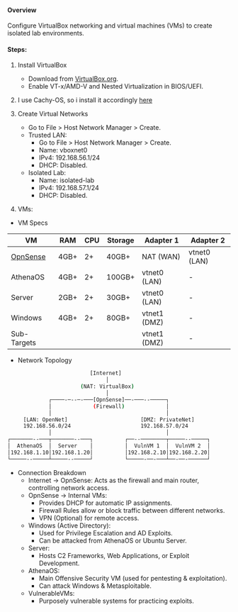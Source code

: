 #### Overview  
Configure VirtualBox networking and virtual machines (VMs) to create isolated lab environments.  

#### Steps:

1. Install VirtualBox  
   - Download from [VirtualBox.org](https://www.virtualbox.org/).  
   - Enable VT-x/AMD-V and Nested Virtualization in BIOS/UEFI.  

2. I use Cachy-OS, so i install it accordingly [here](Lab/CachyOS-Guide)

3. Create Virtual Networks
	- Go to File > Host Network Manager > Create. 
	- Trusted LAN:  
		- Go to File > Host Network Manager > Create.  
		- Name: vboxnet0 
		- IPv4: 192.168.56.1/24
		- DHCP: Disabled.  
	- Isolated Lab:  
	    - Name: isolated-lab 
	    - IPv4: 192.168.57.1/24 
	    - DHCP: Disabled.  

4. VMs: 
- VM Specs

| VM                       | RAM  | CPU | Storage | Adapter 1    | Adapter 2    |
| ------------------------ | ---- | --- | ------- | ------------ | ------------ |
| [OpnSense](Lab/OpnSense) | 4GB+ | 2+  | 40GB+   | NAT (WAN)    | vtnet0 (LAN) |
| AthenaOS                 | 4GB+ | 2+  | 100GB+  | vtnet0 (LAN) | -            |
| Server                   | 2GB+ | 2+  | 30GB+   | vtnet0 (LAN) | -            |
| Windows                  | 4GB+ | 2+  | 80GB+   | vtnet1 (DMZ) | -            |
| Sub-Targets              |      |     |         | vtnet1 (DMZ) | -            |

- Network Topology 
```bash
                          [Internet]  
                               │  
                       (NAT: VirtualBox)
                               │  
			 ┌────-─--─-───[OpnSense]──-───--─────┐
			 │             (Firewall)             │
			 │                                    │
	 [LAN: OpenNet]                       [DMZ: PrivateNet]
	 192.168.56.0/24                      192.168.57.0/24
			 │                                    │
┌───────--───┬───────--───┐          ┌──--────────┬─────--─────┐
│  AthenaOS  │  Server    │          │  VulnVM 1  │  VulnVM 2  │
│192.168.1.10│192.168.1.20│          │192.168.2.10│192.168.2.20│
└─────--─────┴─────--─────┘          └─────-──-───┴──-──-──────┘
```

- Connection Breakdown
	- Internet → OpnSense: Acts as the firewall and main router, controlling network access.
	- OpnSense → Internal VMs: 
		- Provides DHCP for automatic IP assignments.
		- Firewall Rules allow or block traffic between different networks.
		- VPN (Optional) for remote access.
	- Windows (Active Directory):
		- Used for Privilege Escalation and AD Exploits.
		- Can be attacked from AthenaOS or Ubuntu Server.
	- Server:
		- Hosts C2 Frameworks, Web Applications, or Exploit Development.
	- AthenaOS:
		- Main Offensive Security VM (used for pentesting & exploitation).
		- Can attack Windows & Metasploitable.
	- VulnerableVMs:
		- Purposely vulnerable systems for practicing exploits.
